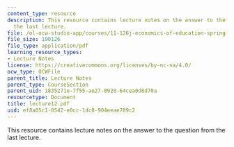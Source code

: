 ```yaml
---
content_type: resource
description: This resource contains lecture notes on the answer to the question from
  the last lecture.
file: /ol-ocw-studio-app/courses/11-126j-economics-of-education-spring-2007/ef8a05c10542e0cc1dc8904eeae789c2_lecture12.pdf
file_size: 190126
file_type: application/pdf
learning_resource_types:
- Lecture Notes
license: https://creativecommons.org/licenses/by-nc-sa/4.0/
ocw_type: OCWFile
parent_title: Lecture Notes
parent_type: CourseSection
parent_uid: 1835271e-7f55-ae27-0928-64cea0d8d70a
resourcetype: Document
title: lecture12.pdf
uid: ef8a05c1-0542-e0cc-1dc8-904eeae789c2
---
```

This resource contains lecture notes on the answer to the question from the last lecture.